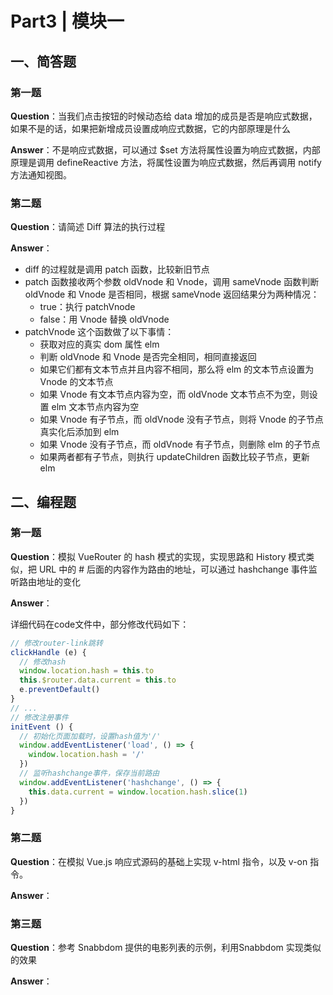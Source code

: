 # Part3 | 模块一

## 一、简答题

### 第一题

**Question**：当我们点击按钮的时候动态给 data 增加的成员是否是响应式数据，如果不是的话，如果把新增成员设置成响应式数据，它的内部原理是什么

**Answer**：不是响应式数据，可以通过 $set 方法将属性设置为响应式数据，内部原理是调用 defineReactive 方法，将属性设置为响应式数据，然后再调用 notify 方法通知视图。

### 第二题

**Question**：请简述 Diff 算法的执行过程

**Answer**：

- diff 的过程就是调用 patch 函数，比较新旧节点
- patch 函数接收两个参数 oldVnode 和 Vnode，调用 sameVnode 函数判断 oldVnode 和 Vnode 是否相同，根据 sameVnode 返回结果分为两种情况：
  - true：执行  patchVnode
  - false：用  Vnode 替换 oldVnode
- patchVnode 这个函数做了以下事情：
  - 获取对应的真实 dom 属性 elm
  - 判断 oldVnode 和 Vnode 是否完全相同，相同直接返回
  - 如果它们都有文本节点并且内容不相同，那么将 elm 的文本节点设置为 Vnode 的文本节点
  - 如果 Vnode 有文本节点内容为空，而 oldVnode 文本节点不为空，则设置 elm 文本节点内容为空
  - 如果 Vnode 有子节点，而 oldVnode 没有子节点，则将 Vnode 的子节点真实化后添加到 elm
  - 如果 Vnode 没有子节点，而 oldVnode 有子节点，则删除 elm 的子节点
  - 如果两者都有子节点，则执行 updateChildren 函数比较子节点，更新 elm

## 二、编程题

### 第一题

**Question**：模拟 VueRouter 的 hash 模式的实现，实现思路和 History 模式类似，把 URL 中的 # 后面的内容作为路由的地址，可以通过 hashchange 事件监听路由地址的变化

**Answer**：

详细代码在code文件中，部分修改代码如下：

```js
// 修改router-link跳转
clickHandle (e) {
  // 修改hash
  window.location.hash = this.to
  this.$router.data.current = this.to
  e.preventDefault()
}
// ...
// 修改注册事件
initEvent () {
  // 初始化页面加载时，设置hash值为'/'
  window.addEventListener('load', () => {
    window.location.hash = '/'
  })
  // 监听hashchange事件，保存当前路由
  window.addEventListener('hashchange', () => {
    this.data.current = window.location.hash.slice(1)
  })
}
```

### 第二题

**Question**：在模拟 Vue.js 响应式源码的基础上实现 v-html 指令，以及 v-on 指令。

**Answer**：

### 第三题

**Question**：参考 Snabbdom 提供的电影列表的示例，利用Snabbdom 实现类似的效果

**Answer**：

